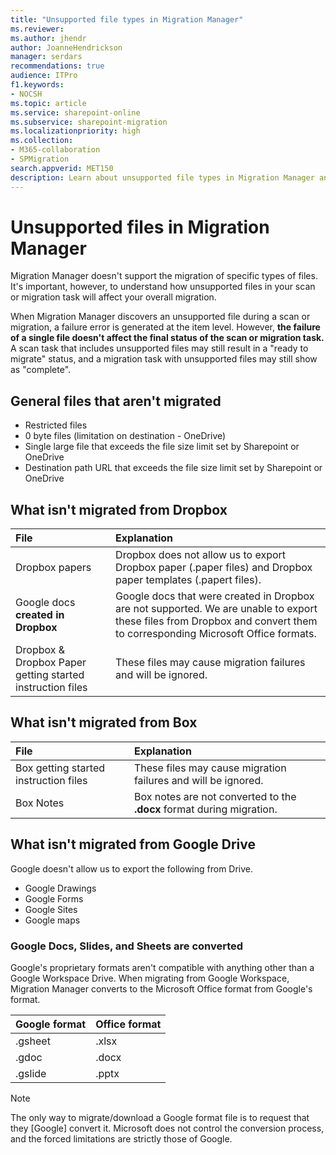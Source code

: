 ```yaml
---
title: "Unsupported file types in Migration Manager"
ms.reviewer: 
ms.author: jhendr
author: JoanneHendrickson
manager: serdars
recommendations: true
audience: ITPro
f1.keywords:
- NOCSH
ms.topic: article
ms.service: sharepoint-online
ms.subservice: sharepoint-migration
ms.localizationpriority: high
ms.collection: 
- M365-collaboration
- SPMigration
search.appverid: MET150
description: Learn about unsupported file types in Migration Manager and how they affect your overall migration.
---
```


# Unsupported files in Migration Manager

Migration Manager doesn't support the migration of specific types of files. It's important, however, to understand how unsupported files in your scan or migration task will affect your overall migration.

When Migration Manager discovers an unsupported file during a scan or migration, a failure error is generated at the item level. However, **the failure of a single file doesn't affect the final status of the scan or migration task.**  A scan task that includes unsupported files may still result in a "ready to migrate" status, and a migration task with unsupported files may still show as "complete". 

## General files that aren't migrated

- Restricted files
- 0 byte files (limitation on destination - OneDrive)
- Single large file that exceeds the file size limit set by Sharepoint or OneDrive
- Destination path URL that exceeds the file size limit set by Sharepoint or OneDrive


## What isn't migrated from Dropbox

|File|Explanation|
|:-----|:-----
|Dropbox papers| Dropbox does not allow us to export Dropbox paper (.paper files) and Dropbox paper templates (.papert files).|
|Google docs **created in Dropbox**|Google docs that were created in Dropbox are not supported. We are unable to export these files from Dropbox and convert them to corresponding Microsoft Office formats.|
|Dropbox & Dropbox Paper getting started instruction files|These files may cause migration failures and will be ignored.|


## What isn't migrated from Box

|File|Explanation|
|:-----|:-----
|Box getting started instruction files|These files may cause migration failures and will be ignored.|
|Box Notes|Box notes are not converted to the **.docx** format during migration.


## What isn't migrated from Google Drive

Google doesn't allow us to export the following from Drive.

- Google Drawings
- Google Forms
- Google Sites
- Google maps

### Google Docs, Slides, and Sheets are converted

Google's proprietary formats aren't compatible with anything other than a Google Workspace Drive. When migrating from Google Workspace, Migration Manager converts to the Microsoft Office format from Google's format.

|Google format|Office format|
|:-----|:-----|
|.gsheet|.xlsx|
|.gdoc|.docx|
|.gslide|.pptx|

>[!Note]
> The only way to migrate/download a Google format file is to request that they [Google] convert it. Microsoft does not control the conversion process, and the forced limitations are strictly those of Google.